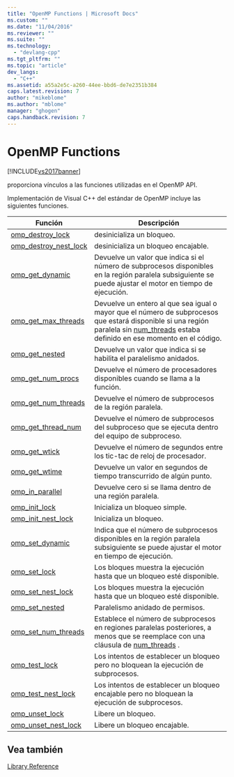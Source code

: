 ```yaml
---
title: "OpenMP Functions | Microsoft Docs"
ms.custom: ""
ms.date: "11/04/2016"
ms.reviewer: ""
ms.suite: ""
ms.technology: 
  - "devlang-cpp"
ms.tgt_pltfrm: ""
ms.topic: "article"
dev_langs: 
  - "C++"
ms.assetid: a55a2e5c-a260-44ee-bbd6-de7e2351b384
caps.latest.revision: 7
author: "mikeblome"
ms.author: "mblome"
manager: "ghogen"
caps.handback.revision: 7
---
```

# OpenMP Functions
[!INCLUDE[vs2017banner](../../../assembler/inline/includes/vs2017banner.md)]

proporciona vínculos a las funciones utilizadas en el OpenMP API.  
  
 Implementación de Visual C\+\+ del estándar de OpenMP incluye las siguientes funciones.  
  
|Función|Descripción|  
|-------------|-----------------|  
|[omp\_destroy\_lock](../../../parallel/openmp/reference/omp-destroy-lock.md)|desinicializa un bloqueo.|  
|[omp\_destroy\_nest\_lock](../../../parallel/openmp/reference/omp-destroy-nest-lock.md)|desinicializa un bloqueo encajable.|  
|[omp\_get\_dynamic](../../../parallel/openmp/reference/omp-get-dynamic.md)|Devuelve un valor que indica si el número de subprocesos disponibles en la región paralela subsiguiente se puede ajustar el motor en tiempo de ejecución.|  
|[omp\_get\_max\_threads](../../../parallel/openmp/reference/omp-get-max-threads.md)|Devuelve un entero al que sea igual o mayor que el número de subprocesos que estará disponible si una región paralela sin [num\_threads](../../../parallel/openmp/reference/num-threads.md) estaba definido en ese momento en el código.|  
|[omp\_get\_nested](../../../parallel/openmp/reference/omp-get-nested.md)|Devuelve un valor que indica si se habilita el paralelismo anidados.|  
|[omp\_get\_num\_procs](../../../parallel/openmp/reference/omp-get-num-procs.md)|Devuelve el número de procesadores disponibles cuando se llama a la función.|  
|[omp\_get\_num\_threads](../../../parallel/openmp/reference/omp-get-num-threads.md)|Devuelve el número de subprocesos de la región paralela.|  
|[omp\_get\_thread\_num](../../../parallel/openmp/reference/omp-get-thread-num.md)|Devuelve el número de subprocesos del subproceso que se ejecuta dentro del equipo de subproceso.|  
|[omp\_get\_wtick](../../../parallel/openmp/reference/omp-get-wtick.md)|Devuelve el número de segundos entre los tic\-tac de reloj de procesador.|  
|[omp\_get\_wtime](../../../parallel/openmp/reference/omp-get-wtime.md)|Devuelve un valor en segundos de tiempo transcurrido de algún punto.|  
|[omp\_in\_parallel](../../../parallel/openmp/reference/omp-in-parallel.md)|Devuelve cero si se llama dentro de una región paralela.|  
|[omp\_init\_lock](../../../parallel/openmp/reference/omp-init-lock.md)|Inicializa un bloqueo simple.|  
|[omp\_init\_nest\_lock](../../../parallel/openmp/reference/omp-init-nest-lock.md)|Inicializa un bloqueo.|  
|[omp\_set\_dynamic](../../../parallel/openmp/reference/omp-set-dynamic.md)|Indica que el número de subprocesos disponibles en la región paralela subsiguiente se puede ajustar el motor en tiempo de ejecución.|  
|[omp\_set\_lock](../../../parallel/openmp/reference/omp-set-lock.md)|Los bloques muestra la ejecución hasta que un bloqueo esté disponible.|  
|[omp\_set\_nest\_lock](../../../parallel/openmp/reference/omp-set-nest-lock.md)|Los bloques muestra la ejecución hasta que un bloqueo esté disponible.|  
|[omp\_set\_nested](../../../parallel/openmp/reference/omp-set-nested.md)|Paralelismo anidado de permisos.|  
|[omp\_set\_num\_threads](../../../parallel/openmp/reference/omp-set-num-threads.md)|Establece el número de subprocesos en regiones paralelas posteriores, a menos que se reemplace con una cláusula de [num\_threads](../../../parallel/openmp/reference/num-threads.md) .|  
|[omp\_test\_lock](../../../parallel/openmp/reference/omp-test-lock.md)|Los intentos de establecer un bloqueo pero no bloquean la ejecución de subprocesos.|  
|[omp\_test\_nest\_lock](../../../parallel/openmp/reference/omp-test-nest-lock.md)|Los intentos de establecer un bloqueo encajable pero no bloquean la ejecución de subprocesos.|  
|[omp\_unset\_lock](../../../parallel/openmp/reference/omp-unset-lock.md)|Libere un bloqueo.|  
|[omp\_unset\_nest\_lock](../../../parallel/openmp/reference/omp-unset-nest-lock.md)|Libere un bloqueo encajable.|  
  
## Vea también  
 [Library Reference](../../../parallel/openmp/reference/openmp-library-reference.md)